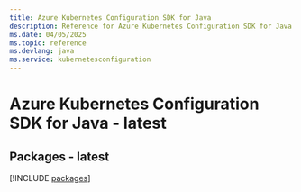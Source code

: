 ```yaml
---
title: Azure Kubernetes Configuration SDK for Java
description: Reference for Azure Kubernetes Configuration SDK for Java
ms.date: 04/05/2025
ms.topic: reference
ms.devlang: java
ms.service: kubernetesconfiguration
---
```

# Azure Kubernetes Configuration SDK for Java - latest
## Packages - latest
[!INCLUDE [packages](kubernetes-configuration-index.md)]